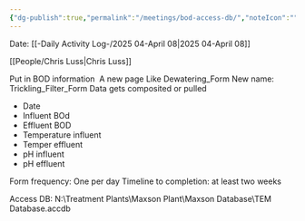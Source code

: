 ```yaml
---
{"dg-publish":true,"permalink":"/meetings/bod-access-db/","noteIcon":"","created":"2025-04-08T12:54:18.998-05:00"}
---
```


Date: [[-Daily Activity Log-/2025 04-April 08\|2025 04-April 08]]

[[People/Chris Luss\|Chris Luss]]

Put in BOD information 
A new page
Like Dewatering_Form
New name: Trickling_Filter_Form
Data gets composited or pulled

- Date
- Influent BOd
- Effluent BOD
- Temperature influent
- Temper effluent 
- pH influent
- pH effluent
  
Form frequency: One per day
Timeline to completion: at least two weeks

Access DB: N:\Treatment Plants\Maxson Plant\Maxson Database\TEM Database.accdb